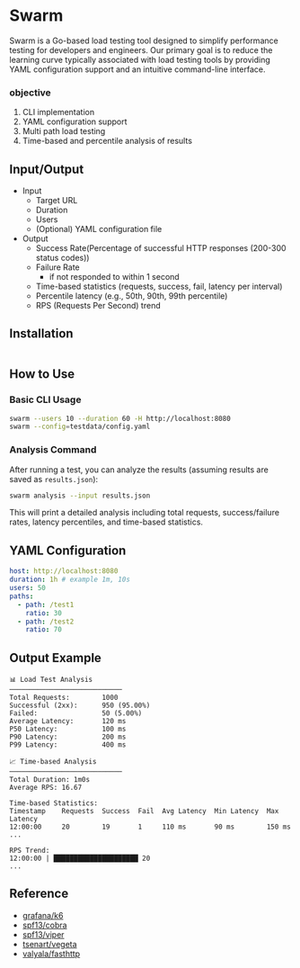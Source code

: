 # Swarm 
Swarm is a Go-based load testing tool designed to simplify performance testing for developers and engineers. Our primary goal is to reduce the learning curve typically associated with load testing tools by providing YAML configuration support and an intuitive command-line interface.

### objective
1. CLI implementation
2. YAML configuration support
3. Multi path load testing
4. Time-based and percentile analysis of results

## Input/Output

- Input
  - Target URL
  - Duration
  - Users
  - (Optional) YAML configuration file
- Output
  - Success Rate(Percentage of successful HTTP responses (200-300 status codes))
  - Failure Rate
    - if not responded to within 1 second
  - Time-based statistics (requests, success, fail, latency per interval)
  - Percentile latency (e.g., 50th, 90th, 99th percentile)
  - RPS (Requests Per Second) trend

## Installation

```sh
```

## How to Use

### Basic CLI Usage

```sh
swarm --users 10 --duration 60 -H http://localhost:8080
swarm --config=testdata/config.yaml
```

### Analysis Command

After running a test, you can analyze the results (assuming results are saved as `results.json`):

```sh
swarm analysis --input results.json
```

This will print a detailed analysis including total requests, success/failure rates, latency percentiles, and time-based statistics.

## YAML Configuration 
```yaml
host: http://localhost:8080
duration: 1h # example 1m, 10s
users: 50
paths:
  - path: /test1
    ratio: 30
  - path: /test2
    ratio: 70
```

## Output Example

```
📊 Load Test Analysis
────────────────────────────
Total Requests:        1000
Successful (2xx):      950 (95.00%)
Failed:                50 (5.00%)
Average Latency:       120 ms
P50 Latency:           100 ms
P90 Latency:           200 ms
P99 Latency:           400 ms

📈 Time-based Analysis
────────────────────────────
Total Duration: 1m0s
Average RPS: 16.67

Time-based Statistics:
Timestamp    Requests  Success  Fail  Avg Latency  Min Latency  Max Latency
12:00:00     20        19       1     110 ms       90 ms        150 ms
...

RPS Trend:
12:00:00 | █████████████████████ 20
...
```

## Reference 

* [grafana/k6](https://github.com/grafana/k6)
* [spf13/cobra](https://github.com/spf13/cobra)
* [spf13/viper](https://github.com/spf13/viper)
* [tsenart/vegeta](https://github.com/tsenart/vegeta)
* [valyala/fasthttp](https://github.com/valyala/fasthttp)
